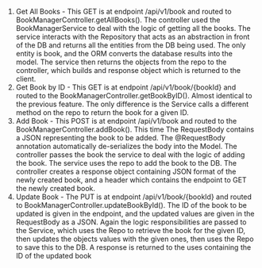 1. Get All Books - This GET is at endpoint /api/v1/book and routed to BookManagerController.getAllBooks(). The
   controller used the BookManagerService to deal with the logic of getting all the books. The service interacts with
   the Repository that acts as an abstraction in front of the DB and returns all the entities from the DB being used.
   The only entity is book, and the ORM converts the database results into the model. The service then returns the
   objects from the repo to the controller, which builds and response object which is returned to the client.
2. Get Book by ID - This GET is at endpoint /api/v1/book/{bookId} and routed to the BookManagerController.getBookByID().
   Almost identical to the previous feature. The only difference is the Service calls a different method on the repo to
   return the book for a given ID.
3. Add Book - This POST is at endpoint /api/v1/book and routed to the BookManagerController.addBook(). This time The
   RequestBody contains a JSON representing the book to be added. The @RequestBody annotation automatically
   de-serializes the body into the Model. The controller passes the book the service to deal with the logic of adding
   the book. The service uses the repo to add the book to the DB. The controller creates a response object containing
   JSON format of the newly created book, and a header which contains the endpoint to GET the newly created book.
4. Update Book - The PUT is at endpoint /api/v1/book/{bookId} and routed to BookManagerController.updateBookById(). The
   ID of the book to be updated is given in the endpoint, and the updated values are given in the RequestBody as a JSON.
   Again the logic responsibilities are passed to the Service, which uses the Repo to retrieve the book for the given
   ID, then updates the objects values with the given ones, then uses the Repo to save this to the DB. A response is
   returned to the uses containing the ID of the updated book